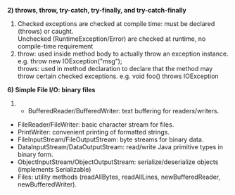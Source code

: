 **2) throws, throw, try-catch, try-finally, and try-catch-finally**
1. Checked exceptions are checked at compile time: must be declared (throws) or caught.\
Unchecked (RuntimeException/Error) are checked at runtime, no compile-time requirement
2. throw: used inside method body to actually throw an exception instance. e.g. throw new IOException("msg");\
throws: used in method declaration to declare that the method may throw certain checked exceptions. e.g. void foo() throws IOException

**6) Simple File I/O: binary files**
1. - BufferedReader/BufferedWriter: text buffering for readers/writers.
- FileReader/FileWriter: basic character stream for files.
- PrintWriter: convenient printing of formatted strings.
- FileInputStream/FileOutputStream: byte streams for binary data.
- DataInputStream/DataOutputStream: read/write Java primitive types in binary form.
- ObjectInputStream/ObjectOutputStream: serialize/deserialize objects (implements Serializable)
- Files: utility methods (readAllBytes, readAllLines, newBufferedReader, newBufferedWriter).